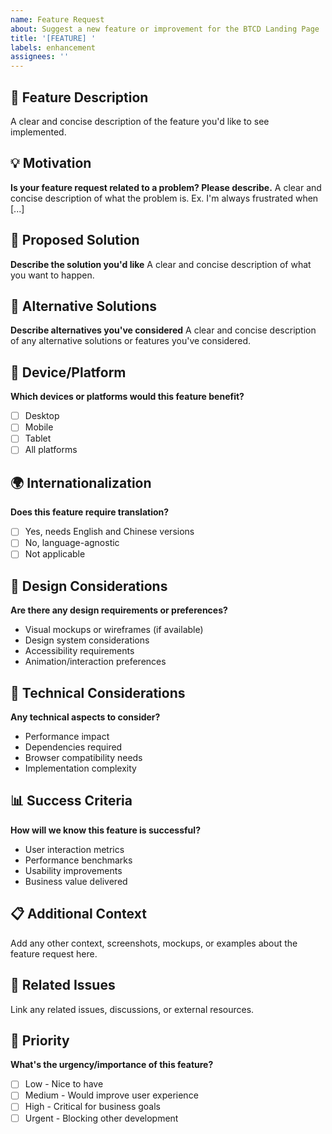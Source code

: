 ```yaml
---
name: Feature Request
about: Suggest a new feature or improvement for the BTCD Landing Page
title: '[FEATURE] '
labels: enhancement
assignees: ''
---
```


## 🚀 Feature Description
A clear and concise description of the feature you'd like to see implemented.

## 💡 Motivation
**Is your feature request related to a problem? Please describe.**
A clear and concise description of what the problem is. Ex. I'm always frustrated when [...]

## 🎯 Proposed Solution
**Describe the solution you'd like**
A clear and concise description of what you want to happen.

## 🔄 Alternative Solutions
**Describe alternatives you've considered**
A clear and concise description of any alternative solutions or features you've considered.

## 📱 Device/Platform
**Which devices or platforms would this feature benefit?**
- [ ] Desktop
- [ ] Mobile
- [ ] Tablet
- [ ] All platforms

## 🌍 Internationalization
**Does this feature require translation?**
- [ ] Yes, needs English and Chinese versions
- [ ] No, language-agnostic
- [ ] Not applicable

## 🎨 Design Considerations
**Are there any design requirements or preferences?**
- Visual mockups or wireframes (if available)
- Design system considerations
- Accessibility requirements
- Animation/interaction preferences

## 🔧 Technical Considerations
**Any technical aspects to consider?**
- Performance impact
- Dependencies required
- Browser compatibility needs
- Implementation complexity

## 📊 Success Criteria
**How will we know this feature is successful?**
- User interaction metrics
- Performance benchmarks
- Usability improvements
- Business value delivered

## 📋 Additional Context
Add any other context, screenshots, mockups, or examples about the feature request here.

## 🔗 Related Issues
Link any related issues, discussions, or external resources.

## 📅 Priority
**What's the urgency/importance of this feature?**
- [ ] Low - Nice to have
- [ ] Medium - Would improve user experience
- [ ] High - Critical for business goals
- [ ] Urgent - Blocking other development 